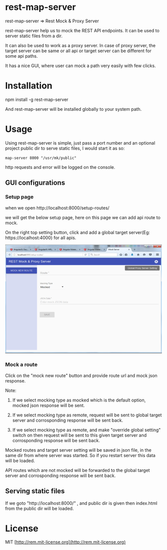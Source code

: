 # rest-map-server
rest-map-server => Rest Mock & Proxy Server
 
rest-map-server help us to mock the REST API endpoints. It can be used to server static files from a dir.
 
It can also be used to work as a proxy server. In case of proxy server, the target server can be same or all api or target server can be different for some api paths.
 
It has a nice GUI, where user can mock a path very easily with few clicks.

# Installation
npm install -g rest-map-server

And rest-map-server will be installed globally to your system path.

# Usage
Using rest-map-server is simple, just pass a port number and an optional project public dir to serve static files, I would start it as so:

    map-server 8000 "/usr/mk/public"

http requests and error will be logged on the console.

## GUI configurations
### Setup page
when we open http://localhost:8000/setup-routes/

we will get the below setup page, here on this page we can add api route to mock. 

On the right top setting button, click and add a global target server(Eg: https://localhost:4000) for all apis.

![Alt text](https://github.com/mayank-kansal15/snapshots/blob/master/setup-page.jpg?raw=true "Setup page")

### Mock a route
Click on the "mock new route" button and provide route url and mock json response.

Note:

1. If we select mocking type as mocked which is the default option, mocked json response will be sent.

2. If we select mocking type as remote, request will be sent to global target server and corrosponding response will be sent back.

3. If we select mocking type as remote, and make "override global setting" switch on then request will be sent to this given target server and corrosponding response will be sent back.

Mocked routes and target server setting will be saved in json file, in the same dir from where server was started. So if you restart server this data will be loaded.

API routes which are not mocked will be forwarded to the global target server and corrosponding response will be sent back.

## Serving static files
If we goto "http://localhost:8000/" , and public dir is given then index.html from the public dir will be loaded.

# License
MIT [http://rem.mit-license.org](http://rem.mit-license.org)
